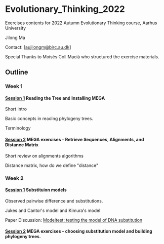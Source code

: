 # Evolutionary_Thinking_2022

Exercises contents for 2022 Autumn Evolutionary Thinking course, Aarhus University


Jilong Ma

Contact: [aujilongm@birc.au.dk]


Special Thanks to Moisès Coll Macià who structured the exercise materials.

## Outline

### Week 1
#### [Session 1](https://github.com/Jilong-Jerome/Evolutionary_Thinking_2022/tree/main/week35/Wednesday) Reading the Tree and Installing MEGA 
Short Intro

Basic concepts in reading phylogeny trees.

Terminology
#### [Session 2](https://github.com/Jilong-Jerome/Evolutionary_Thinking_2022/tree/main/week35/Friday) MEGA exercises - Retrieve Sequences, Alignments, and Distance Matrix
Short review on alignments algorithms

Distance matrix, how do we define "distance"

### Week 2
#### [Session 1](https://github.com/Jilong-Jerome/Evolutionary_Thinking_2022/tree/main/week36/Wednesday) Substituion models

Observed pairwise difference and substitutions.

Jukes and Cantor's model and Kimura's model

Paper Discussion: [Modeltest: testing the model of DNA substitution]()

#### [Session 2]() MEGA exercises - choosing substitution model and building phylogeny trees.

